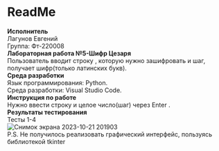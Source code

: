# ReadMe
**Исполнитель** <br />
Лагунов Евгений<br />
Группа: Фт-220008<br />
**Лабораторная работа №5-Шифр Цезаря**<br />
Пользователь вводит строку , которую нужно зашифровать и шаг, получает шифр(только латинских букв).<br />
**Среда разработки**<br />
Язык программирования: Python.<br />
Среда разработки: Visual Studio Code.<br />
**Инструкция по работе**<br />
Нужно ввести строку и целое число(шаг) через Enter .<br />
**Результаты тестирования**<br />
Тесты 1-4<br />
![Снимок экрана 2023-10-21 201903](https://github.com/jonyks/labaratory-work-5/assets/146552678/af56e6de-6c8d-40f3-a693-a1395edaf36a)<br />
P.S. Не получилось реализовать графический интерфейс, пользуясь библиотекой tkinter
